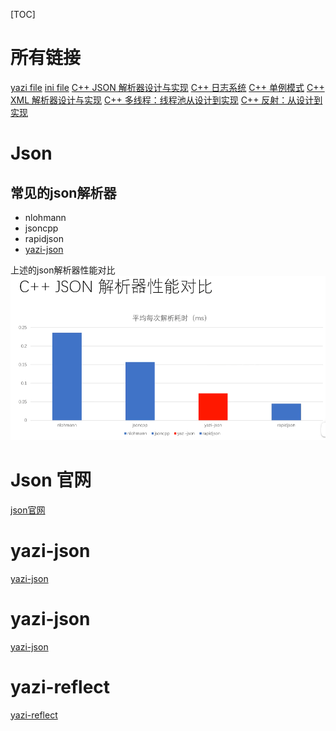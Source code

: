 [TOC]

# 所有链接
[yazi file](https://hkrb7870j3.feishu.cn/docx/doxcn4Qjv9EXC24N8817CyEQwwh)
[ini file](https://hkrb7870j3.feishu.cn/docx/doxcnOZZ8D98tFqvhVjkotaxSgd)
[C++ JSON 解析器设计与实现](https://hkrb7870j3.feishu.cn/docx/doxcnydT1EFccxOQzD7TwVyFZYg)
[C++ 日志系统](https://hkrb7870j3.feishu.cn/docx/doxcneWdfcpeluG6JyuerarCzsg)
[C++ 单例模式](https://hkrb7870j3.feishu.cn/docx/doxcnLkN4DIVd5sEz35QRnBdMeh?chunked=false)
[C++ XML 解析器设计与实现](https://hkrb7870j3.feishu.cn/docx/doxcnUtcYU1HuVV4rUtsZjGw1re)
[C++ 多线程：线程池从设计到实现](https://hkrb7870j3.feishu.cn/docx/XTLMddXzpoWMOwx9xDuc2WFXnfc)
[C++ 反射：从设计到实现](https://hkrb7870j3.feishu.cn/docx/C2kcdp7a6oBEz3xQqXVcc6OMnah)

# Json
## 常见的json解析器
- nlohmann
- jsoncpp
- rapidjson
- [yazi-json](https://github.com/Jiwangreal/yazi-json)

上述的json解析器性能对比![本地路径](pic/jsonconpair.PNG "json parser性能对比")

# Json 官网
[json官网](https://www.json.org/json-en.html)

# yazi-json
[yazi-json](https://github.com/sukai33/yazi-json)


# yazi-json
[yazi-json](https://github.com/yanxicheung/yazi-xml)

# yazi-reflect
[yazi-reflect](https://github.com/zjwxingtaide/yazi-reflect)